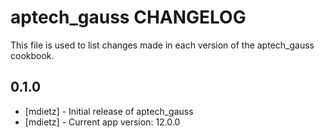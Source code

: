 aptech_gauss CHANGELOG
==========================

This file is used to list changes made in each version of the aptech_gauss cookbook.

0.1.0
-----
- [mdietz] - Initial release of aptech_gauss
- [mdietz] - Current app version: 12.0.0